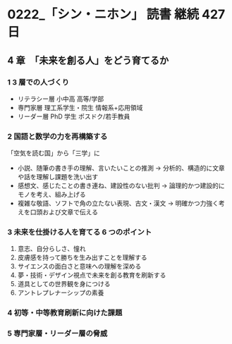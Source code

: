 # 0222\_「シン・ニホン」 読書 継続 427 日

## 4 章　「未来を創る人」をどう育てるか

### 1 3 層での人づくり

- リテラシー層 小中高 高等/学部
- 専門家層 理工系学生・院生 情報系+応用領域
- リーダー層 PhD 学生 ポスドク/若手教員

### 2 国語と数学の力を再構築する

「空気を読む国」から「三学」に

- 小説、随筆の書き手の理解、言いたいことの推測 -> 分析的、構造的に文章や話を理解し課題を洗い出す
- 感想文、感じたことの書き連ね、建設性のない批判 -> 論理的かつ建設的にモノを考え、組み上げる
- 複雑な敬語、ソフトで角の立たない表現、古文・漢文 -> 明確かつ力強く考えを口頭および文章で伝える

### 3 未来を仕掛ける人を育てる 6 つのポイント

1. 意志、自分らしさ、憧れ
2. 皮膚感を持って勝ちを生み出すことを理解する
3. サイエンスの面白さと意味への理解を深める
4. 夢・技術・デザイン視点で未来を創る教育を刷新する
5. 道具としての世界観を身につける
6. アントレプレナーシップの素養

### 4 初等・中等教育刷新に向けた課題

### 5 専門家層・リーダー層の脅威
